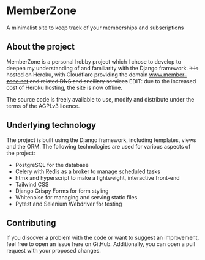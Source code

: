 # MemberZone
A minimalist site to keep track of your memberships and subscriptions

## About the project
MemberZone is a personal hobby project which I chose to develop to deepen my understanding of and familiarity with the Django framework.
~~It is hosted on Heroku, with Cloudflare providing the domain www.member-zone.net and related DNS and ancillary services~~ EDIT: due to the increased cost of Heroku hosting, the site is now offline.

The source code is freely available to use, modify and distribute under the terms of the AGPLv3 licence.

## Underlying technology
The project is built using the Django framework, including templates, views and the ORM. The following technologies are used for various aspects of the project:
  - PostgreSQL for the database
  - Celery with Redis as a broker to manage scheduled tasks
  - htmx and hyperscript to make a lightweight, interactive front-end
  - Tailwind CSS
  - Django Crispy Forms for form styling
  - Whitenoise for managing and serving static files
  - Pytest and Selenium Webdriver for testing

## Contributing
If you discover a problem with the code or want to suggest an improvement, feel free to open an issue here on GitHub.
Additionally, you can open a pull request with your proposed changes.

